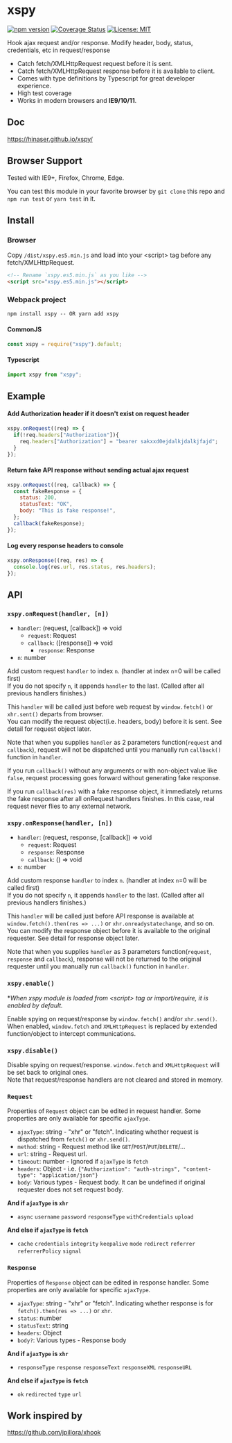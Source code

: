 # xspy
[![npm version](https://badge.fury.io/js/xspy.svg)](https://badge.fury.io/js/xspy) [![Coverage Status](https://coveralls.io/repos/github/Hinaser/xspy/badge.svg?branch=v0.0.1)](https://coveralls.io/github/Hinaser/xspy?branch=v0.0.1) [![License: MIT](https://img.shields.io/badge/License-MIT-yellow.svg)](https://opensource.org/licenses/MIT)

Hook ajax request and/or response. Modify header, body, status, credentials, etc in request/response

- Catch fetch/XMLHttpRequest request before it is sent.
- Catch fetch/XMLHttpRequest response before it is available to client.
- Comes with type definitions by Typescript for great developer experience.
- High test coverage
- Works in modern browsers and **IE9/10/11**.

## Doc
<https://hinaser.github.io/xspy/>

## Browser Support
Tested with IE9+, Firefox, Chrome, Edge.

You can test this module in your favorite browser by `git clone` this repo and `npm run test` or `yarn test` in it.

## Install
### Browser
Copy `/dist/xspy.es5.min.js` and load into your \<script\> tag before any fetch/XMLHttpRequest.

```html
<!-- Rename `xspy.es5.min.js` as you like -->
<script src="xspy.es5.min.js"></script>
```

### Webpack project

```
npm install xspy -- OR yarn add xspy
```
#### CommonJS
```js
const xspy = require("xspy").default;
```
#### Typescript
```typescript
import xspy from "xspy";
```

## Example

#### Add Authorization header if it doesn't exist on request header

```js
xspy.onRequest((req) => {
  if(!req.headers["Authorization"]){
    req.headers["Authorization"] = "bearer sakxxd0ejdalkjdalkjfajd";
  }
});
```

#### Return fake API response without sending actual ajax request
```js
xspy.onRequest((req, callback) => {
  const fakeResponse = {
    status: 200,
    statusText: "OK",
    body: "This is fake response!",
  };
  callback(fakeResponse);
});
```

#### Log every response headers to console
```js
xspy.onResponse((req, res) => {
  console.log(res.url, res.status, res.headers);
});
```

## API

### `xspy.onRequest(handler, [n])`
- `handler`: (request, \[callback]) => void
  - `request`: Request
  - `callback`: (\[response]) => void
    - `response`: Response
- `n`: number

Add custom request `handler` to index `n`. (handler at index `n`=0 will be called first)  
If you do not specify `n`, it appends `handler` to the last. (Called after all previous handlers finishes.)

This `handler` will be called just before web request by `window.fetch()` or `xhr.sent()` departs from browser.  
You can modify the request object(i.e. headers, body) before it is sent. See detail for request object later.

Note that when you supplies `handler` as 2 parameters function(`request` and `callback`),
request will not be dispatched until you manually run `callback()` function in `handler`.

If you run `callback()` without any arguments or with non-object value like `false`, 
request processing goes forward without generating fake response.

If you run `callback(res)` with a fake response object, it immediately returns the fake response after all onRequest handlers
finishes. In this case, real request never flies to any external network.

### `xspy.onResponse(handler, [n])`
- `handler`: (request, response, \[callback]) => void
  - `request`: Request
  - `response`: Response
  - `callback`: () => void
- `n`: number

Add custom response `handler` to index `n`. (handler at index `n`=0 will be called first)  
If you do not specify `n`, it appends `handler` to the last. (Called after all previous handlers finishes.)

This `handler` will be called just before API response is available at
`window.fetch().then(res => ...)` or `xhr.onreadystatechange`, and so on.  
You can modify the response object before it is available to the original requester. See detail for response object later.

Note that when you supplies `handler` as 3 parameters function(`request`, `response` and `callback`),
response will not be returned to the original requester until you manually run `callback()` function in `handler`.

### `xspy.enable()`

**When xspy module is loaded from \<script\> tag or import/require, it is enabled by default.*

Enable spying on request/response by `window.fetch()` and/or `xhr.send()`.
When enabled, `window.fetch` and `XMLHttpRequest` is replaced by extended function/object to intercept communications.

### `xspy.disable()`

Disable spying on request/response. `window.fetch` and `XMLHttpRequest` will be set back to original ones.  
Note that request/response handlers are not cleared and stored in memory.

### `Request`

Properties of `Request` object can be edited in request handler.
Some properties are only available for specific `ajaxType`.

- `ajaxType`: string - "xhr" or "fetch". Indicating whether request is dispatched from `fetch()` or `xhr.send()`.
- `method`: string - Request method like `GET`/`POST`/`PUT`/`DELETE`/...
- `url`: string - Request url.
- `timeout`: number - Ignored if `ajaxType` is `fetch`
- `headers`: Object - i.e. `{"Authorization": "auth-strings", "content-type": "application/json"}`
- `body`: Various types - Request body. It can be undefined if original requester does not set request body.

**And if `ajaxType` is `xhr`**
- `async` `username` `password` `responseType` `withCredentials` `upload`

**And else if `ajaxType` is `fetch`**
- `cache` `credentials` `integrity` `keepalive` `mode` `redirect` `referrer` `referrerPolicy` `signal`

### `Response`

Properties of `Response` object can be edited in response handler.
Some properties are only available for specific `ajaxType`.

- `ajaxType`: string - "xhr" or "fetch". Indicating whether response is for `fetch().then(res => ...)` or `xhr`.
- `status`: number
- `statusText`: string
- `headers`: Object
- `body?`: Various types - Response body

**And if `ajaxType` is `xhr`**
- `responseType` `response` `responseText` `responseXML` `responseURL`
 
**And else if `ajaxType` is `fetch`**
- `ok` `redirected` `type` `url`
 
## Work inspired by

<https://github.com/jpillora/xhook>
